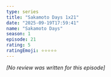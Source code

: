 ```yaml
---
type: series
title: "Sakamoto Days 1x21"
date: "2025-09-19T17:59:41"
name: "Sakamoto Days"
season: 1
episode: 21
rating: 5
ratingEmoji: ⭐️⭐️⭐️⭐️⭐️
---
```


*[No review was written for this episode]*
